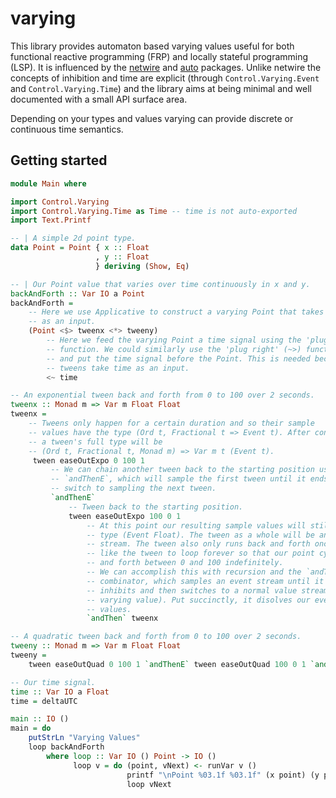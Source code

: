 # varying
This library provides automaton based varying values useful for both functional
reactive programming (FRP) and locally stateful programming (LSP). It is 
influenced by the [netwire](http://hackage.haskell.org/package/netwire) and 
[auto](http://hackage.haskell.org/package/auto) packages. Unlike netwire the 
concepts of inhibition and time are explicit (through `Control.Varying.Event` 
and `Control.Varying.Time`) and the library aims at being minimal and well 
documented with a small API surface area.

Depending on your types and values varying can provide discrete or continuous
time semantics.

## Getting started

```haskell
module Main where

import Control.Varying
import Control.Varying.Time as Time -- time is not auto-exported
import Text.Printf

-- | A simple 2d point type.
data Point = Point { x :: Float
                   , y :: Float
                   } deriving (Show, Eq)

-- | Our Point value that varies over time continuously in x and y.
backAndForth :: Var IO a Point
backAndForth =
    -- Here we use Applicative to construct a varying Point that takes time
    -- as an input.
    (Point <$> tweenx <*> tweeny)
        -- Here we feed the varying Point a time signal using the 'plug left'
        -- function. We could similarly use the 'plug right' (~>) function
        -- and put the time signal before the Point. This is needed because the
        -- tweens take time as an input.
        <~ time

-- An exponential tween back and forth from 0 to 100 over 2 seconds.
tweenx :: Monad m => Var m Float Float
tweenx =
    -- Tweens only happen for a certain duration and so their sample
    -- values have the type (Ord t, Fractional t => Event t). After construction
    -- a tween's full type will be
    -- (Ord t, Fractional t, Monad m) => Var m t (Event t).
     tween easeOutExpo 0 100 1
         -- We can chain another tween back to the starting position using
         -- `andThenE`, which will sample the first tween until it ends and then
         -- switch to sampling the next tween.
         `andThenE`
             -- Tween back to the starting position.
             tween easeOutExpo 100 0 1
                 -- At this point our resulting sample values will still have the
                 -- type (Event Float). The tween as a whole will be an event
                 -- stream. The tween also only runs back and forth once. We'd
                 -- like the tween to loop forever so that our point cycles back
                 -- and forth between 0 and 100 indefinitely.
                 -- We can accomplish this with recursion and the `andThen`
                 -- combinator, which samples an event stream until it
                 -- inhibits and then switches to a normal value stream (a
                 -- varying value). Put succinctly, it disolves our events into
                 -- values.
                 `andThen` tweenx

-- A quadratic tween back and forth from 0 to 100 over 2 seconds.
tweeny :: Monad m => Var m Float Float
tweeny =
    tween easeOutQuad 0 100 1 `andThenE` tween easeOutQuad 100 0 1 `andThen` tweeny

-- Our time signal.
time :: Var IO a Float
time = deltaUTC

main :: IO ()
main = do
    putStrLn "Varying Values"
    loop backAndForth
        where loop :: Var IO () Point -> IO ()
              loop v = do (point, vNext) <- runVar v ()
                          printf "\nPoint %03.1f %03.1f" (x point) (y point)
                          loop vNext
```
